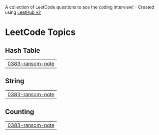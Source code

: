 A collection of LeetCode questions to ace the coding interview! - Created using [LeetHub v2](https://github.com/arunbhardwaj/LeetHub-2.0)
<!---LeetCode Topics Start-->
# LeetCode Topics
## Hash Table
|  |
| ------- |
| [0383-ransom-note](https://github.com/rbn2003/LeetCode-Progress/tree/master/0383-ransom-note) |
## String
|  |
| ------- |
| [0383-ransom-note](https://github.com/rbn2003/LeetCode-Progress/tree/master/0383-ransom-note) |
## Counting
|  |
| ------- |
| [0383-ransom-note](https://github.com/rbn2003/LeetCode-Progress/tree/master/0383-ransom-note) |
<!---LeetCode Topics End-->
